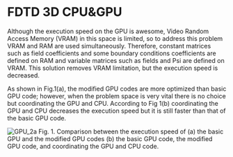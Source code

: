 # FDTD 3D CPU&GPU
Although the execution speed on the GPU is awesome, Video Random Access Memory (VRAM) in this space is limited, so to address this problem VRAM and RAM are used simultaneously. Therefore, constant matrices such as field coefficients and some boundary conditions coefficients are defined on RAM and variable matrices such as fields and Psi are defined on VRAM. This solution removes VRAM limitation, but the execution speed is decreased.

As shown in Fig.1(a), the modified GPU codes are more optimized than basic GPU code; however, when the problem space is very vital there is no choice but coordinating the GPU and CPU. According to Fig 1(b) coordinating the GPU and CPU decreases the execution speed but it is still faster than that of the basic GPU code.

![GPU_2a](https://user-images.githubusercontent.com/94797491/152184206-d36591af-2d96-4177-9b7c-99a1a0fa5d0e.jpg)
Fig. 1.  Comparison between the execution speed of (a) the basic GPU and the modified GPU codes (b) the basic GPU code, the modified GPU code, and coordinating the GPU and CPU code.
